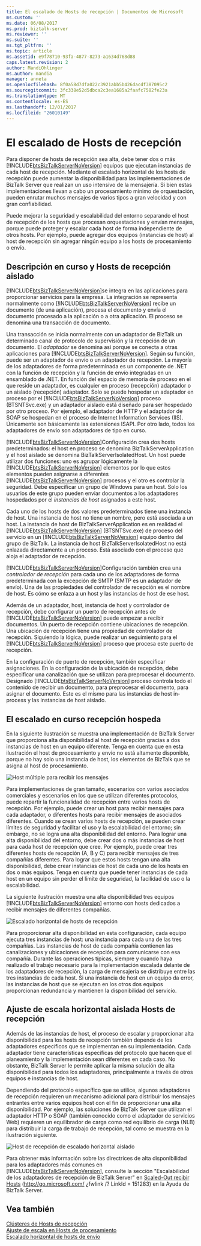 ```yaml
---
title: El escalado de Hosts de recepción | Documentos de Microsoft
ms.custom: ''
ms.date: 06/08/2017
ms.prod: biztalk-server
ms.reviewer: ''
ms.suite: ''
ms.tgt_pltfrm: ''
ms.topic: article
ms.assetid: e9f78710-93fa-4877-8273-a1634d768d88
caps.latest.revision: 2
author: MandiOhlinger
ms.author: mandia
manager: anneta
ms.openlocfilehash: 8f0a58d7dfa022c3921abb5b426dacdf387095c2
ms.sourcegitcommit: 3fc338e52d5dbca2c3ea1685a2faafc7582fe23a
ms.translationtype: MT
ms.contentlocale: es-ES
ms.lasthandoff: 12/01/2017
ms.locfileid: "26010149"
---
```

# <a name="scaling-out-receiving-hosts"></a>El escalado de Hosts de recepción
Para disponer de hosts de recepción sea alta, debe tener dos o más [!INCLUDE[btsBizTalkServerNoVersion](../includes/btsbiztalkservernoversion-md.md)] equipos que ejecutan instancias de cada host de recepción. Mediante el escalado horizontal de los hosts de recepción puede aumentar la disponibilidad para las implementaciones de BizTalk Server que realizan un uso intensivo de la mensajería. Si bien estas implementaciones llevan a cabo un procesamiento mínimo de orquestación, pueden enrutar muchos mensajes de varios tipos a gran velocidad y con gran confiabilidad.  
  
 Puede mejorar la seguridad y escalabilidad del entorno separando el host de recepción de los hosts que procesan orquestaciones y envían mensajes, porque puede proteger y escalar cada host de forma independiente de otros hosts. Por ejemplo, puede agregar dos equipos (instancias de host) al host de recepción sin agregar ningún equipo a los hosts de procesamiento o envío.  
  
## <a name="understanding-in-process-and-isolated-receiving-hosts"></a>Descripción en curso y Hosts de recepción aislado  
 [!INCLUDE[btsBizTalkServerNoVersion](../includes/btsbiztalkservernoversion-md.md)]se integra en las aplicaciones para proporcionar servicios para la empresa. La integración se representa normalmente como [!INCLUDE[btsBizTalkServerNoVersion](../includes/btsbiztalkservernoversion-md.md)] recibe un documento (de una aplicación), procesa el documento y envía el documento procesado a la aplicación o a otra aplicación. El proceso se denomina una transacción de documento.  
  
 Una transacción se inicia normalmente con un adaptador de BizTalk un determinado canal de protocolo de supervisión y la recepción de un documento. El *adaptador* se denomina así porque se conecta a otras aplicaciones para [!INCLUDE[btsBizTalkServerNoVersion](../includes/btsbiztalkservernoversion-md.md)]. Según su función, puede ser un adaptador de envío o un adaptador de recepción. La mayoría de los adaptadores de forma predeterminada es un componente de .NET con la función de recepción y la función de envío integradas en un ensamblado de .NET. En función del espacio de memoria de proceso en el que reside un adaptador, es cualquier en proceso (recepción) adaptador o un aislado (recepción) adaptador. Solo se puede hospedar un adaptador en proceso por el [!INCLUDE[btsBizTalkServerNoVersion](../includes/btsbiztalkservernoversion-md.md)] proceso (BTSNTSvc.exe) y un adaptador aislado está diseñado para ser hospedado por otro proceso. Por ejemplo, el adaptador de HTTP y el adaptador de SOAP se hospedan en el proceso de Internet Information Services (IIS). Únicamente son básicamente las extensiones ISAPI. Por otro lado, todos los adaptadores de envío son adaptadores de tipo en curso.  
  
 [!INCLUDE[btsBizTalkServerNoVersion](../includes/btsbiztalkservernoversion-md.md)]Configuración crea dos hosts predeterminados: el host en proceso se denomina BizTalkServerApplication y el host aislado se denomina BizTalkServerIsolatedHost. Un host puede utilizar dos funciones: uno es agrupar lógicamente la [!INCLUDE[btsBizTalkServerNoVersion](../includes/btsbiztalkservernoversion-md.md)] elementos por lo que estos elementos pueden asignarse a diferentes [!INCLUDE[btsBizTalkServerNoVersion](../includes/btsbiztalkservernoversion-md.md)] procesos y el otro es controlar la seguridad. Debe especificar un grupo de Windows para un host. Solo los usuarios de este grupo pueden enviar documentos a los adaptadores hospedados por el *instancias de host* asignados a este host.  
  
 Cada uno de los hosts de dos valores predeterminados tiene una instancia de host. Una instancia de host no tiene un nombre, pero está asociada a un host. La instancia de host de BizTalkServerApplication es en realidad el [!INCLUDE[btsBizTalkServerNoVersion](../includes/btsbiztalkservernoversion-md.md)] (BTSNTSvc.exe) de proceso del servicio en un [!INCLUDE[btsBizTalkServerNoVersion](../includes/btsbiztalkservernoversion-md.md)] equipo dentro del grupo de BizTalk. La instancia de host BizTalkServerIsolatedHost no está enlazada directamente a un proceso. Está asociado con el proceso que aloja el adaptador de recepción.  
  
 [!INCLUDE[btsBizTalkServerNoVersion](../includes/btsbiztalkservernoversion-md.md)]Configuración también crea una *controlador de recepción* para cada uno de los adaptadores de forma predeterminada con la excepción de SMTP (SMTP es un adaptador de envío). Una de las propiedades del controlador de recepción es el nombre de host. Es cómo se enlaza a un host y las instancias de host de ese host.  
  
 Además de un adaptador, host, instancia de host y controlador de recepción, debe configurar un puerto de recepción antes de [!INCLUDE[btsBizTalkServerNoVersion](../includes/btsbiztalkservernoversion-md.md)] puede empezar a recibir documentos. Un puerto de recepción contiene ubicaciones de recepción. Una ubicación de recepción tiene una propiedad de controlador de recepción. Siguiendo la lógica, puede realizar un seguimiento para el [!INCLUDE[btsBizTalkServerNoVersion](../includes/btsbiztalkservernoversion-md.md)] proceso que procesa este puerto de recepción.  
  
 En la configuración de puerto de recepción, también especificar asignaciones. En la configuración de la ubicación de recepción, debe especificar una canalización que se utilizan para preprocesar el documento. Designado [!INCLUDE[btsBizTalkServerNoVersion](../includes/btsbiztalkservernoversion-md.md)] proceso controla todo el contenido de recibir un documento, para preprocesar el documento, para asignar el documento. Este es el mismo para las instancias de host in-process y las instancias de host aislado.  
  
## <a name="scaling-out-in-process-receiving-hosts"></a>El escalado en curso recepción hospeda  
 En la siguiente ilustración se muestra una implementación de BizTalk Server que proporciona alta disponibilidad al host de recepción gracias a dos instancias de host en un equipo diferente. Tenga en cuenta que en esta ilustración el host de procesamiento y envío no está altamente disponible, porque no hay solo una instancia de host, los elementos de BizTalk que se asigna al host de procesamiento.  
  
 ![Host múltiple para recibir los mensajes](../core/media/tdi-ha-scalereceive.gif "TDI_HA_ScaleReceive")  
  
 Para implementaciones de gran tamaño, escenarios con varios asociados comerciales y escenarios en los que se utilizan diferentes protocolos, puede repartir la funcionalidad de recepción entre varios hosts de recepción. Por ejemplo, puede crear un host para recibir mensajes para cada adaptador, o diferentes hosts para recibir mensajes de asociados diferentes. Cuando se crean varios hosts de recepción, se pueden crear límites de seguridad y facilitar el uso y la escalabilidad del entorno; sin embargo, no se logra una alta disponibilidad del entorno. Para lograr una alta disponibilidad del entorno, debe crear dos o más instancias de host para cada host de recepción que cree. Por ejemplo, puede crear tres diferentes hosts de recepción (A, B y C) para recibir mensajes de tres compañías diferentes. Para lograr que estos hosts tengan una alta disponibilidad, debe crear instancias de host de cada uno de los hosts en dos o más equipos. Tenga en cuenta que puede tener instancias de cada host en un equipo sin perder el límite de seguridad, la facilidad de uso o la escalabilidad.  
  
 La siguiente ilustración muestra una alta disponibilidad tres equipos [!INCLUDE[btsBizTalkServerNoVersion](../includes/btsbiztalkservernoversion-md.md)] entorno con hosts dedicados a recibir mensajes de diferentes compañías.  
  
 ![Escalado horizontal de hosts de recepción](../technical-guides/media/04bd4234-dc71-49d8-b630-0643390b29f0.gif "04bd4234-dc71-49d8-b630-0643390b29f0")  
  
 Para proporcionar alta disponibilidad en esta configuración, cada equipo ejecuta tres instancias de host: una instancia para cada una de las tres compañías. Las instancias de host de cada compañía contienen las canalizaciones y ubicaciones de recepción para comunicarse con esa compañía. Durante las operaciones típicas, siempre y cuando haya realizado el trabajo necesario para la implementación escalada delante de los adaptadores de recepción, la carga de mensajería se distribuye entre las tres instancias de cada host. Si una instancia de host en un equipo da error, las instancias de host que se ejecutan en los otros dos equipos proporcionan redundancia y mantienen la disponibilidad del servicio.  
  
## <a name="scaling-out-isolated-receiving-hosts"></a>Ajuste de escala horizontal aislada Hosts de recepción  
 Además de las instancias de host, el proceso de escalar y proporcionar alta disponibilidad para los hosts de recepción también depende de los adaptadores específicos que se implementan en su implementación. Cada adaptador tiene características específicas del protocolo que hacen que el planeamiento y la implementación sean diferentes en cada caso. No obstante, BizTalk Server le permite aplicar la misma solución de alta disponibilidad para todos los adaptadores, principalmente a través de otros equipos e instancias de host.  
  
 Dependiendo del protocolo específico que se utilice, algunos adaptadores de recepción requieren un mecanismo adicional para distribuir los mensajes entrantes entre varios equipos host con el fin de proporcionar una alta disponibilidad. Por ejemplo, las soluciones de BizTalk Server que utilizan el adaptador HTTP o SOAP (también conocido como el adaptador de servicios Web) requieren un equilibrador de carga como red equilibrio de carga (NLB) para distribuir la carga de trabajo de recepción, tal como se muestra en la ilustración siguiente.  
  
 ![Host de recepción de escalado horizontal aislado](../technical-guides/media/cb38ec25-bfb0-4a55-8464-b7918b6fc746.gif "cb38ec25-bfb0-4a55-8464-b7918b6fc746")  
  
 Para obtener más información sobre las directrices de alta disponibilidad para los adaptadores más comunes en [!INCLUDE[btsBizTalkServerNoVersion](../includes/btsbiztalkservernoversion-md.md)], consulte la sección "Escalabilidad de los adaptadores de recepción de BizTalk Server" en [Scaled-Out recibir Hosts](http://go.microsoft.com/fwlink/?LinkId=151283) (http://go.microsoft.com/ ¿fwlink /? LinkId = 151283) en la Ayuda de BizTalk Server.  
  
## <a name="see-also"></a>Vea también  
 [Clústeres de Hosts de recepción](../technical-guides/clustering-receiving-hosts.md)   
 [Ajuste de escala en Hosts de procesamiento](../technical-guides/scaling-out-processing-hosts.md)   
 [Escalado horizontal de hosts de envío](../technical-guides/scaling-out-sending-hosts.md)